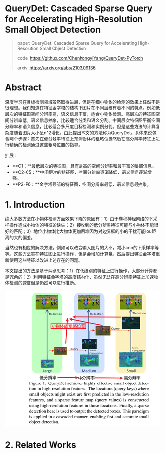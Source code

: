 # QueryDet: Cascaded Sparse Query for Accelerating High-Resolution Small Object Detection

> paper: QueryDet: Cascaded Sparse Query for Accelerating High-Resolution Small Object Detection
>
> code: https://github.com/ChenhongyiYang/QueryDet-PyTorch
>
> arxiv: https://arxiv.org/abs/2103.09136



# Abstract

深度学习在目标检测领域虽然取得进展，但是在细小物体的检测的效果上任然不是很理想。我们知道在特征金字塔的结构下图片在不同层级有着不同的特点。例如低层次的特征图空间分辨率高，语义信息丰富，适合小物体检测。高层次的特征图空间分辨率低，语义信息抽象，比较适合分类和语义分割。中间层次特征图平衡空间分辨率和语义信息，比较适合多尺度目标检测和实例分割。但是这些方法的计算复杂度随着图片大小呈n^2增长。由此提出本文的方法称为QueryDet。具体来说包含两个步骤：首先在低分辨率特征上预测物体的粗略位置然后在高分辨率特征上进行精确的检测通过这些粗略位置的指导。

扩展：

- **C1：**最低层次的特征图，具有最高的空间分辨率和最丰富的局部信息。
- **C2-C5：**中间层次的特征图，空间分辨率逐渐降低，语义信息逐渐增强。
- **P2-P6：**金字塔顶部的特征图，空间分辨率最低，语义信息最抽象。



# 1. Introduction

绝大多数方法在小物体检测方面效果下降的原因有：1）由于卷积神经网络的下采样操作造成小物体的特征的缺失；2）接收到的低分辨率特征可能与小物体不能很好的匹配；3）地位小物体比大物体更加困难因为对边界框的小的干扰可能Iou距离的大的偏差。

当然也有相应的解决方法，例如可以改变输入图片的大小，减小cnn的下采样率等等。这些方法实在特征图上进行操作，但是会增加计算量。然后提出特征金字塔重新使用这些特征以改进上述存在的问题。

本文提出的方法是基于两点思考：1）在低级别的特征上进行操作，大部分计算都是冗余的；2）利用特征金字塔的高度结构化，虽然无法在高分辨率特征上加速物体检测的速度但是仍然可以进行推断。



![](https://raw.githubusercontent.com/jackeyEllison/image/main/20240313152024.png)

# 2. Related Works











































